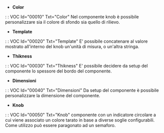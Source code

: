 - **Color**

 :  : VOC Id="00010" Txt="Color"
Nel componente knob è possibile personalizzare sia il colore di sfondo sia quello di rilievo.

- **Template**

 :  : VOC Id="00020" Txt="Template"
E' possibile concatenare al valore mostrato all'interno del knob un'unità di misura, o un'altra stringa.

- **Thikness**

 :  : VOC Id="00030" Txt="Thikness"
E' possibile decidere da setup del componente lo spessore del bordo del componente.

- **Dimensioni**

 :  : VOC Id="00040" Txt="Dimensioni"
Da setup del componente è possibile personalizzare la dimensione del componente.

- **Knob**

 :  : VOC Id="00050" Txt="Knob"
componente con un indicatore circolare a cui viene associato un colore tarato in base
a diverse soglie configurabili. Come utilizzo può essere paragonato ad un semaforo.



